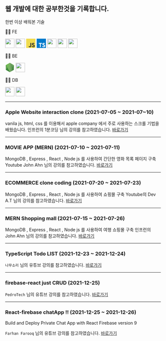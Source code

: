 ## 웹 개발에 대한 공부한것을 기록합니다.

한번 이상 배워본 기술 

👨‍💻 FE

<code><img width="30" height="30" src="https://www.vectorlogo.zone/logos/w3_html5/w3_html5-icon.svg"></code>
<code><img width="30" height="30" src="https://www.vectorlogo.zone/logos/w3_css/w3_css-official.svg"></code>
<code><img width="30" height="30" src="https://raw.githubusercontent.com/github/explore/80688e429a7d4ef2fca1e82350fe8e3517d3494d/topics/javascript/javascript.png"></code>
<code><img width="30" height="30" src="https://raw.githubusercontent.com/github/explore/80688e429a7d4ef2fca1e82350fe8e3517d3494d/topics/typescript/typescript.png"></code>
<code><img width="30" height="30" src="https://user-images.githubusercontent.com/69495129/147361422-c4b8b140-b756-4ab4-bd36-4ccd7aacfe19.png"></code>
<code><img width="30" height="30" src="https://www.vectorlogo.zone/logos/reactjs/reactjs-icon.svg"></code>
<code><img width="30" height="30" src="https://user-images.githubusercontent.com/69495129/147361638-e254dde7-0dab-490c-945f-c04076ba51bc.png"></code>


🧑‍💻 BE

<code><img width="30" height="30" src="https://raw.githubusercontent.com/github/explore/80688e429a7d4ef2fca1e82350fe8e3517d3494d/topics/nodejs/nodejs.png"></code>
<code><img width="30" height="30" src="https://www.vectorlogo.zone/logos/firebase/firebase-icon.svg"></code>


🧑‍💻 DB

<code><img width="30" height="30" src="https://www.vectorlogo.zone/logos/mongodb/mongodb-icon.svg"></code>
<code><img width="30" height="30" src="https://www.vectorlogo.zone/logos/mysql/mysql-icon.svg"></code>







--- 

### Apple Website interaction clone (2021-07-05 ~ 2021-07~10)
vanila js, html, css 를 이용해서 apple company 에서 주로 사용하는 스크롤 기법을 배웠습니다.
인프런의 1분코딩 님의 강의를 참고하였습니다.
[바로가기](https://github.com/ChanhyukPark-Tech/WebProgramming/tree/main/InteractiveWeb/appleWebPage_Clone)

---

### MOVIE APP (MERN) (2021-07-10 ~ 2021-07-11)
MongoDB , Express , React , Node js 를 사용하여 간단한 영화 목록 페이지 구축
Youtube John Ahn 님의 강의를 참고하였습니다.
[바로가기](https://github.com/ChanhyukPark-Tech/WebProgramming/tree/main/MovieApp/boilerplate-mern-stack-master)



---


### ECOMMERCE clone coding (2021-07-20 ~ 2021-07-23)
MongoDB , Express , React , Node js 를 사용하여 쇼핑몰 구축
Youtube의 Dev A.T 님의 강의를 참고하였습니다.
[바로가기](https://github.com/ChanhyukPark-Tech/WebProgramming/tree/main/Ecommerce)


--- 

### MERN Shopping mall (2021-07-15 ~ 2021-07-26)
MongoDB , Express , React , Node js 를 사용하여 여행 쇼핑몰 구축
인프런의 John Ahn 님의 강의를 참고하였습니다.
[바로가기](https://github.com/ChanhyukPark-Tech/WebProgramming/tree/main/ShoppingMall)

--- 

### TypeScript Todo LIST (2021-12-23 ~ 2021-12-24)

`나무소리` 님의 유튜브 강의를 참고하였습니다.
[바로가기](https://github.com/ChanhyukPark-Tech/WebProgramming/tree/main/ts-todo-proj)

---

### firebase-react just CRUD (2021-12-25)

`PedroTech` 님의 유튜브 강의를 참고하였습니다.
[바로가기](https://github.com/ChanhyukPark-Tech/WebProgramming/tree/main/firebase-react-crud-main)

---

### React-firebase chatApp !! (2021-12-25 ~ 2021-12-26)
Build and Deploy Private Chat App with React Firebase version 9

`Farhan Farooq` 님의 유튜브 강의를 참고하였습니다.
[바로가기](https://github.com/ChanhyukPark-Tech/WebProgramming/tree/main/react-messenger)
